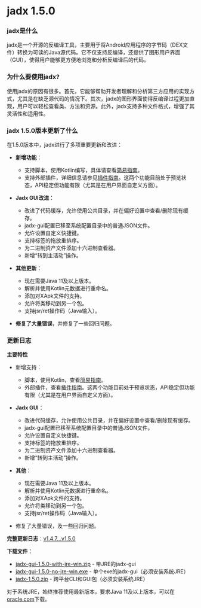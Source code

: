 # jadx 1.5.0
### jadx是什么

jadx是一个开源的反编译工具，主要用于将Android应用程序的字节码（DEX文件）转换为可读的Java源代码。它不仅支持反编译，还提供了图形用户界面（GUI），使得用户能够更方便地浏览和分析反编译后的代码。

### 为什么要使用jadx?

使用jadx的原因有很多。首先，它能够帮助开发者理解和分析第三方应用的实现方式，尤其是在缺乏源代码的情况下。其次，jadx的图形界面使得反编译过程更加直观，用户可以轻松查看类、方法和资源。此外，jadx支持多种文件格式，增强了其灵活性和适用性。

### jadx 1.5.0版本更新了什么

在1.5.0版本中，jadx进行了多项重要更新和改进：

- **新增功能**：
  - 支持脚本，使用Kotlin编写，具体请查看[简易指南](https://github.com/skylot/jadx/wiki/Jadx-scripts-guide)。
  - 支持外部插件，详细信息请参见[插件指南](https://github.com/skylot/jadx/wiki/Jadx-plugins-guide)。这两个功能目前处于预览状态，API稳定但功能有限（尤其是在用户界面自定义方面）。

- **Jadx GUI改进**：
  - 改进了代码缓存，允许使用公共目录，并在偏好设置中查看/删除现有缓存。
  - jadx-gui配置已移至系统配置目录中的普通JSON文件。
  - 允许设置自定义快捷键。
  - 支持标签的拖放重排序。
  - 为二进制资产文件添加十六进制查看器。
  - 新增“转到主活动”操作。

- **其他更新**：
  - 现在需要Java 11及以上版本。
  - 解析并使用Kotlin元数据进行重命名。
  - 添加对XApk文件的支持。
  - 允许将类移动到另一个包。
  - 支持jsr/ret操作码（Java输入）。

- **修复了大量错误**，并修复了一些回归问题。

### 更新日志

**主要特性**  
- 新增支持：
  - 脚本，使用Kotlin，查看[简易指南](https://github.com/skylot/jadx/wiki/Jadx-scripts-guide)。
  - 外部插件，查看[插件指南](https://github.com/skylot/jadx/wiki/Jadx-plugins-guide)。这两个功能目前处于预览状态，API稳定但功能有限（尤其是在用户界面自定义方面）。

- **Jadx GUI**：
  - 改进代码缓存，允许使用公共目录，并在偏好设置中查看/删除现有缓存。
  - jadx-gui配置已移至系统配置目录中的普通JSON文件。
  - 允许设置自定义快捷键。
  - 支持标签的拖放重排序。
  - 为二进制资产文件添加十六进制查看器。
  - 新增“转到主活动”操作。

- **其他**：
  - 现在需要Java 11及以上版本。
  - 解析并使用Kotlin元数据进行重命名。
  - 添加对XApk文件的支持。
  - 允许将类移动到另一个包。
  - 支持jsr/ret操作码（Java输入）。

- 修复了大量错误，及一些回归问题。

**完整更新日志**：[v1.4.7...v1.5.0](https://github.com/skylot/jadx/compare/v1.4.7...v1.5.0)

**下载文件**：
- [jadx-gui-1.5.0-with-jre-win.zip](https://github.com/skylot/jadx/releases/download/v1.5.0/jadx-gui-1.5.0-with-jre-win.zip) - 带JRE的jadx-gui
- [jadx-gui-1.5.0-no-jre-win.exe](https://github.com/skylot/jadx/releases/download/v1.5.0/jadx-gui-1.5.0-no-jre-win.exe) - 单个exe的jadx-gui（必须安装系统JRE）
- [jadx-1.5.0.zip](https://github.com/skylot/jadx/releases/download/v1.5.0/jadx-1.5.0.zip) - 跨平台CLI和GUI包（必须安装系统JRE）

对于系统JRE，始终推荐使用最新版本，要求Java 11及以上版本，可以在[oracle.com](https://www.oracle.com/java/technologies/downloads/#jdk21-windows)下载。